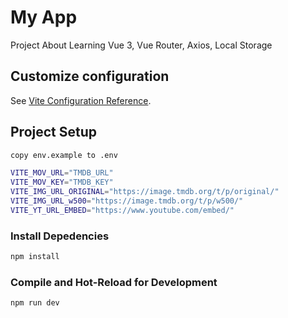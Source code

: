 # My App

Project About Learning 
Vue 3, Vue Router, Axios, Local Storage

<!-- ## Recommended IDE Setup

[VSCode](https://code.visualstudio.com/) + [Volar](https://marketplace.visualstudio.com/items?itemName=Vue.volar) (and disable Vetur) + [TypeScript Vue Plugin (Volar)](https://marketplace.visualstudio.com/items?itemName=Vue.vscode-typescript-vue-plugin). -->

## Customize configuration

See [Vite Configuration Reference](https://vitejs.dev/config/).

## Project Setup
```sh
copy env.example to .env
```

```sh
VITE_MOV_URL="TMDB_URL"
VITE_MOV_KEY="TMDB_KEY"
VITE_IMG_URL_ORIGINAL="https://image.tmdb.org/t/p/original/"
VITE_IMG_URL_w500="https://image.tmdb.org/t/p/w500/"
VITE_YT_URL_EMBED="https://www.youtube.com/embed/"
```

### Install Depedencies
```sh
npm install
```

### Compile and Hot-Reload for Development

```sh
npm run dev
```

<!-- ### Compile and Minify for Production

```sh
npm run build
``` -->

<!-- ### Lint with [ESLint](https://eslint.org/)

```sh
npm run lint
``` -->

